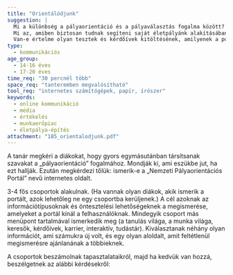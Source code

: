 ```yaml
---
title: "Orientálódjunk"
suggestion: | 
  Mi a különbség a pályaorientáció és a pályaválasztás fogalma között?
  Mi az, amiben biztosan tudnak segíteni saját életpályánk alakításában is ilyen portálok, és mi az, amiben nem?
  Van-e értelme olyan tesztek és kérdőívek kitöltésének, amilyenek a portálon találhatók? Ha igen, miért lehetnek ezek hasznosak? Ha nem, miért nem?
type:
  - kommunikációs
age_group:
  - 14-16 éves
  - 17-20 éves
time_req: "30 percnél több"
space_req: "tanteremben megvalósítható"
tool_req: "internetes számítógépek, papír, írószer"
keywords: 
  - online kommunikáció
  - média
  - értékelés
  - munkaerőpiac
  - életpálya-építés
attachment: "185_orientalodjunk.pdf"
---
```


A tanár megkéri a diákokat, hogy gyors egymásutánban társítsanak szavakat a „pályaorientáció” fogalmához. Mondják ki, ami eszükbe jut, ha ezt hallják. Ezután megkérdezi tőlük: ismerik-e a „Nemzeti Pályaorientációs Portál” nevű internetes oldalt.

3-4 fős csoportok alakulnak. (Ha vannak olyan diákok, akik ismerik a portált, azok lehetőleg ne egy csoportba kerüljenek.) A cél azoknak az információtípusoknak és öntesztelési lehetőségeknek a megismerése, amelyeket a portál kínál a felhasználóknak. Mindegyik csoport más menüpont tartalmával ismerkedik meg (a tanulás világa, a munka világa, keresők, kérdőívek, karrier, interaktív, tudástár). Kiválasztanak néhány olyan információt, ami számukra új volt, és egy olyan aloldalt, amit feltétlenül megismerésre ajánlanának a többieknek.

A csoportok beszámolnak tapasztalataikról, majd ha kedvük van hozzá, beszélgetnek az alábbi kérdésekről:
  
  
